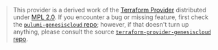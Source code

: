 > This provider is a derived work of the [Terraform Provider](https://github.com/genesiscloud/terraform-provider-genesiscloud)
> distributed under [MPL 2.0](https://www.mozilla.org/en-US/MPL/2.0/). If you encounter a bug or missing feature,
> first check the [`pulumi-genesiscloud` repo](https://github.com/genesiscloud/pulumi-genesiscloud/issues); however, if that doesn't turn up anything,
> please consult the source [`terraform-provider-genesiscloud` repo](https://github.com/genesiscloud/terraform-provider-genesiscloud/issues).